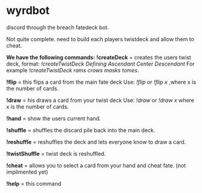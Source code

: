 # wyrdbot
discord through the breach fatedeck bot. 


Not quite complete.
need to build each players twistdeck and allow them to cheat. 

**We have the following commands:**
**!createDeck** = creates the users twist deck, 
format: *!createTwistDeck Defining Ascendant Center Descendant* 
For example *!createTwistDeck rams crows masks tomes*.

**!flip** = this flips a card from the main fate deck
Use: *!flip* or *!flip x* ,where x is the number of cards. 

**!draw** = his draws a card from your twist deck
Use: *!draw* or *!draw x* where x is the number of cards.

**!hand** = show the users current hand.					

**!shuffle** = shuffles the discard pile back into the main deck.

**!reshuffle** = reshuffles the deck and lets everyone know to draw a card.

**!twistShuffle** = twist deck is reshuffled.

**!cheat** = allows you to select a card from your hand and cheat fate. (not implimented yet) 

**!help** = this command
